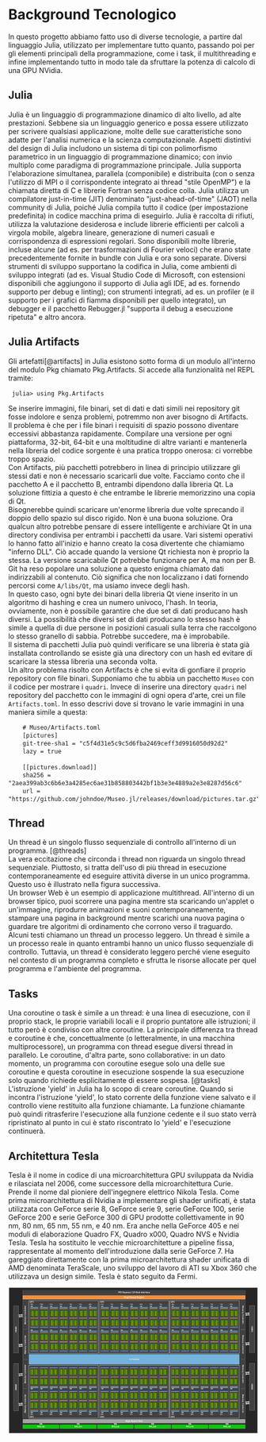# Background Tecnologico

In questo progetto abbiamo fatto uso di diverse tecnologie, a partire
dal linguaggio Julia, utilizzato per implementare tutto quanto, passando
poi per gli elementi principali della programmazione, come i task, il
multithreading e infine implementando tutto in modo tale da sfruttare la
potenza di calcolo di una GPU NVidia.

## Julia

Julia è un linguaggio di programmazione dinamico di alto livello, ad
alte prestazioni. Sebbene sia un linguaggio generico e possa essere
utilizzato per scrivere qualsiasi applicazione, molte delle sue
caratteristiche sono adatte per l'analisi numerica e la scienza
computazionale. Aspetti distintivi del design di Julia includono un
sistema di tipi con polimorfismo parametrico in un linguaggio di
programmazione dinamico; con invio multiplo come paradigma di
programmazione principale. Julia supporta l'elaborazione simultanea,
parallela (componibile) e distribuita (con o senza l'utilizzo di MPI o
il corrispondente integrato ai thread \"stile OpenMP\") e la chiamata
diretta di C e librerie Fortran senza codice colla. Julia utilizza un
compilatore just-in-time (JIT) denominato \"just-ahead-of-time\" (JAOT)
nella community di Julia, poiché Julia compila tutto il codice (per
impostazione predefinita) in codice macchina prima di eseguirlo. Julia è
raccolta di rifiuti, utilizza la valutazione desiderosa e include
librerie efficienti per calcoli a virgola mobile, algebra lineare,
generazione di numeri casuali e corrispondenza di espressioni regolari.
Sono disponibili molte librerie, incluse alcune (ad es. per
trasformazioni di Fourier veloci) che erano state precedentemente
fornite in bundle con Julia e ora sono separate. Diversi strumenti di
sviluppo supportano la codifica in Julia, come ambienti di sviluppo
integrati (ad es. Visual Studio Code di Microsoft, con estensioni
disponibili che aggiungono il supporto di Julia agli IDE, ad es.
fornendo supporto per debug e linting); con strumenti integrati, ad es.
un profiler (e il supporto per i grafici di fiamma disponibili per
quello integrato), un debugger e il pacchetto Rebugger.jl \"supporta il
debug a esecuzione ripetuta\" e altro ancora.

## Julia Artifacts

Gli artefatti[@artifacts] in Julia esistono sotto forma di un modulo
all'interno del modulo Pkg chiamato Pkg.Artifacts. Si accede alla
funzionalità nel REPL tramite:

     julia> using Pkg.Artifacts    

Se inserire immagini, file binari, set di dati e dati simili nei
repository git fosse indolore e senza problemi, potremmo non aver
bisogno di Artifacts.\
Il problema è che per i file binari i requisiti di spazio possono
diventare eccessivi abbastanza rapidamente. Compilare una versione per
ogni piattaforma, 32-bit, 64-bit e una moltitudine di altre varianti e
mantenerla nella libreria del codice sorgente è una pratica troppo
onerosa: ci vorrebbe troppo spazio.\
Con Artifacts, più pacchetti potrebbero in linea di principio utilizzare
gli stessi dati e non è necessario scaricarli due volte. Facciamo conto
che il pacchetto A e il pacchetto B, entrambi dipendono dalla libreria
Qt. La soluzione fittizia a questo è che entrambe le librerie
memorizzino una copia di Qt.\
Bisognerebbe quindi scaricare un'enorme libreria due volte sprecando il
doppio dello spazio sul disco rigido. Non è una buona soluzione. Ora
qualcun altro potrebbe pensare di essere intelligente e archiviare Qt in
una directory condivisa per entrambi i pacchetti da usare. Vari sistemi
operativi lo hanno fatto all'inizio e hanno creato la cosa divertente
che chiamiamo \"inferno DLL\". Ciò accade quando la versione Qt
richiesta non è proprio la stessa. La versione scaricabile Qt potrebbe
funzionare per A, ma non per B.\
Git ha reso popolare una soluzione a questo enigma chiamato dati
indirizzabili al contenuto. Ciò significa che non localizzano i dati
fornendo percorsi come `A/libs/Qt`, ma usiamo invece degli hash.\
In questo caso, ogni byte dei binari della libreria Qt viene inserito in
un algoritmo di hashing e crea un numero univoco, l'hash. In teoria,
ovviamente, non è possibile garantire che due set di dati producano hash
diversi. La possibilità che diversi set di dati producano lo stesso hash
è simile a quella di due persone in posizioni casuali sulla terra che
raccolgono lo stesso granello di sabbia. Potrebbe succedere, ma è
improbabile.\
Il sistema di pacchetti Julia può quindi verificare se una libreria è
stata già installata controllando se esiste già una directory con un
hash ed evitare di scaricare la stessa libreria una seconda volta.\
Un altro problema risolto con Artifacts è che si evita di gonfiare il
proprio repository con file binari. Supponiamo che tu abbia un pacchetto
`Museo` con il codice per mostrare i `quadri`. Invece di inserire una
directory `quadri` nel repository del pacchetto con le immagini di ogni
opera d'arte, crei un file `Artifacts.toml`. In esso descrivi dove si
trovano le varie immagini in una maniera simile a questa:

        # Museo/Artifacts.toml 
        [pictures]
        git-tree-sha1 = "c5f4d31e5c9c5d6fba2469ceff3d9916050d92d2"
        lazy = true

        [[pictures.download]]
        sha256 = "2aea399ab3c6b6e3a4285ec6ae31b858803442bf1b3e3e4889a2e3e8287d56c6"
        url = "https://github.com/johndoe/Museo.jl/releases/download/pictures.tar.gz"

## Thread

Un thread è un singolo flusso sequenziale di controllo all'interno di un
programma. [@threads]\
La vera eccitazione che circonda i thread non riguarda un singolo thread
sequenziale. Piuttosto, si tratta dell'uso di più thread in esecuzione
contemporaneamente ed eseguire attività diverse in un unico programma.
Questo uso è illustrato nella figura successiva.\
Un browser Web è un esempio di applicazione multithread. All'interno di
un browser tipico, puoi scorrere una pagina mentre sta scaricando
un'applet o un'immagine, riprodurre animazioni e suoni
contemporaneamente, stampare una pagina in background mentre scarichi
una nuova pagina o guardare tre algoritmi di ordinamento che corrono
verso il traguardo.\
Alcuni testi chiamano un thread un processo leggero. Un thread è simile
a un processo reale in quanto entrambi hanno un unico flusso sequenziale
di controllo. Tuttavia, un thread è considerato leggero perché viene
eseguito nel contesto di un programma completo e sfrutta le risorse
allocate per quel programma e l'ambiente del programma.
 

## Tasks

Una coroutine o task è simile a un thread: è una linea di esecuzione,
con il proprio stack, le proprie variabili locali e il proprio puntatore
alle istruzioni; il tutto però è condiviso con altre coroutine. La
principale differenza tra thread e coroutine è che, concettualmente (o
letteralmente, in una macchina multiprocessore), un programma con thread
esegue diversi thread in parallelo. Le coroutine, d'altra parte, sono
collaborative: in un dato momento, un programma con coroutine esegue
solo una delle sue coroutine e questa coroutine in esecuzione sospende
la sua esecuzione solo quando richiede esplicitamente di essere
sospesa. [@tasks]\
L'istruzione 'yield' in Julia ha lo scopo di creare coroutine. Quando si
incontra l'istruzione 'yield', lo stato corrente della funzione viene
salvato e il controllo viene restituito alla funzione chiamante. La
funzione chiamante può quindi ritrasferire l'esecuzione alla funzione
cedente e il suo stato verrà ripristinato al punto in cui è stato
riscontrato lo 'yield' e l'esecuzione continuerà.

## Architettura Tesla

Tesla è il nome in codice di una microarchitettura GPU sviluppata da
Nvidia e rilasciata nel 2006, come successore della microarchitettura
Curie. Prende il nome dal pioniere dell'ingegnere elettrico Nikola
Tesla. Come prima microarchitettura di Nvidia a implementare gli shader
unificati, è stata utilizzata con GeForce serie 8, GeForce serie 9,
serie GeForce 100, serie GeForce 200 e serie GeForce 300 di GPU prodotte
collettivamente in 90 nm, 80 nm, 65 nm, 55 nm, e 40 nm. Era anche nella
GeForce 405 e nei moduli di elaborazione Quadro FX, Quadro x000, Quadro
NVS e Nvidia Tesla. Tesla ha sostituito le vecchie microarchitetture a
pipeline fissa, rappresentate al momento dell'introduzione dalla serie
GeForce 7. Ha gareggiato direttamente con la prima microarchitettura
shader unificata di AMD denominata TeraScale, uno sviluppo del lavoro di
ATI su Xbox 360 che utilizzava un design simile. Tesla è stato seguito
da Fermi.


![Architettura Tesla di GPU Nvidia](images/nvidia.png)